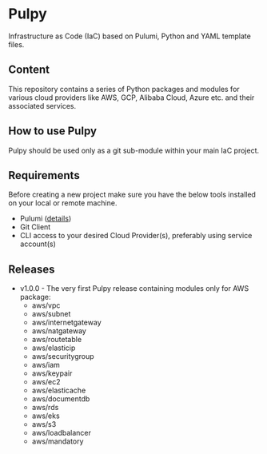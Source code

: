 # Pulpy
Infrastructure as Code (IaC) based on Pulumi, Python and YAML template files.

## Content
This repository contains a series of Python packages and modules for various cloud providers like AWS, GCP, Alibaba Cloud, Azure etc. and their associated services.

## How to use Pulpy
Pulpy should be used only as a git sub-module within your main IaC project.

## Requirements
Before creating a new project make sure you have the below tools installed on your local or remote machine.
- Pulumi ([details](https://www.pulumi.com/docs/get-started/install/))
- Git Client
- CLI access to your desired Cloud Provider(s), preferably using service account(s)

## Releases
- v1.0.0 - The very first Pulpy release containing modules only for AWS package:
    * aws/vpc
    * aws/subnet
    * aws/internetgateway
    * aws/natgateway
    * aws/routetable
    * aws/elasticip
    * aws/securitygroup
    * aws/iam
    * aws/keypair
    * aws/ec2
    * aws/elasticache
    * aws/documentdb
    * aws/rds
    * aws/eks
    * aws/s3
    * aws/loadbalancer
    * aws/mandatory
